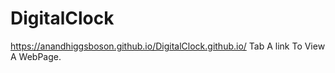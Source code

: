 # DigitalClock 
https://anandhiggsboson.github.io/DigitalClock.github.io/    Tab A link To View A WebPage.
